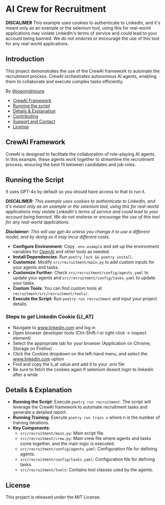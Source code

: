 # AI Crew for Recruitment

**DISCALIMER** This example uses cookies to authenticate to LinkedIn, and it's meant only as an example or the selenium tool, using this for real-world applications may violate LinkedIn's terms of service and could lead to your account being banned. We do not endorse or encourage the use of this tool for any real-world applications.

## Introduction
This project demonstrates the use of the CrewAI framework to automate the recruitment process. CrewAI orchestrates autonomous AI agents, enabling them to collaborate and execute complex tasks efficiently.

By [@joaomdmoura](https://x.com/joaomdmoura)

- [CrewAI Framework](#crewai-framework)
- [Running the script](#running-the-script)
- [Details & Explanation](#details--explanation)
- [Contributing](#contributing)
- [Support and Contact](#support-and-contact)
- [License](#license)

## CrewAI Framework
CrewAI is designed to facilitate the collaboration of role-playing AI agents. In this example, these agents work together to streamline the recruitment process, ensuring the best fit between candidates and job roles.

## Running the Script
It uses GPT-4o by default so you should have access to that to run it.

***DISCALIMER:** This example uses cookies to authenticate to LinkedIn, and it's meant only as an example or the selenium tool, using this for real-world applications may violate LinkedIn's terms of service and could lead to your account being banned. We do not endorse or encourage the use of this tool for any real-world applications.*

***Disclaimer:** This will use gpt-4o unless you change it to use a different model, and by doing so it may incur different costs.*

- **Configure Environment**: Copy `.env.example` and set up the environment variables for [OpenAI](https://platform.openai.com/api-keys) and other tools as needed.
- **Install Dependencies**: Run `poetry lock && poetry install`.
- **Customize**: Modify `src/recruitment/main.py` to add custom inputs for your agents and tasks.
- **Customize Further**: Check `src/recruitment/config/agents.yaml` to update your agents and `src/recruitment/config/tasks.yaml` to update your tasks.
- **Custom Tools**: You can find custom tools at `recruitment/src/recruitment/tools/`.
- **Execute the Script**: Run `poetry run recruitment` and input your project details.

### Steps to get Linkedin Cookie (LI_AT)
- Navigate to www.linkedin.com and log in
- Open browser developer tools (Ctrl-Shift-I or right click -> inspect element)
- Select the appropriate tab for your browser (Application on Chrome, Storage on Firefox)
- Click the Cookies dropdown on the left-hand menu, and select the www.linkedin.com option
- Find and copy the li_at value and add it to your .env file
- Be sure to fetch the cookies again if selenium doesnt login to linkedin after a while

## Details & Explanation
- **Running the Script**: Execute `poetry run recruitment`. The script will leverage the CrewAI framework to automate recruitment tasks and generate a detailed report.
- **Running Training**: Execute `poetry run train n` where n is the number of training iterations.
- **Key Components**:
  - `src/recruitment/main.py`: Main script file.
  - `src/recruitment/crew.py`: Main crew file where agents and tasks come together, and the main logic is executed.
  - `src/recruitment/config/agents.yaml`: Configuration file for defining agents.
  - `src/recruitment/config/tasks.yaml`: Configuration file for defining tasks.
  - `src/recruitment/tools`: Contains tool classes used by the agents.

## License
This project is released under the MIT License.
